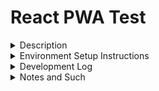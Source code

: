# React PWA Test

<details><summary>Description</summary>
<p>  

loading...

</p>
</details>
<details><summary>Environment Setup Instructions</summary>
<p>

loading...

</p>
</details>
<details><summary>Development Log</summary>
<p>

3/13/22
- create github for project

3/14/22
- set up typescript boilerplate https://create-react-app.dev/docs/making-a-progressive-web-app/

3/17/22
- set up and test out basic PWA functionality
- bring in designs
- host on github pages at https://cb0806151.github.io/react-pwa-test/

3/18/22
- set up linting
- set up routes
- create basic homepage
- create basic prayers page
- create prayer modal
- open prayer modal
- integrate and test install app buttons

Backlog
- implement husky
- globalize modal system
- remove all cases of 'any' type

</p>
</details>
<details><summary>Notes and Such</summary>
<p>  

loading...

</p>
</details>